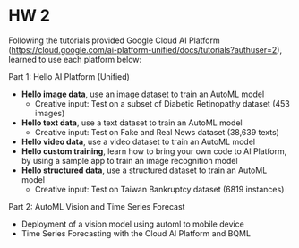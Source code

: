 # HW 2 

Following the tutorials provided Google Cloud AI Platform (https://cloud.google.com/ai-platform-unified/docs/tutorials?authuser=2), learned to use each platform below:

Part 1: Hello AI Platform (Unified) 
- **Hello image data**, use an image dataset to train an AutoML model
  * Creative input: Test on a subset of Diabetic Retinopathy dataset (453 images)
- **Hello text data**, use a text dataset to train an AutoML model
  * Creative input: Test on Fake and Real News dataset (38,639 texts)
- **Hello video data**, use a video dataset to train an AutoML model
- **Hello custom training**, learn how to bring your own code to AI Platform, by using a sample app to train an image recognition model
- **Hello structured data**, use a structured dataset to train an AutoML model
  * Creative input: Test on Taiwan Bankruptcy dataset (6819 instances)

Part 2: AutoML Vision and Time Series Forecast
- Deployment of a vision model using automl to mobile device
- Time Series Forecasting with the Cloud AI Platform and BQML

